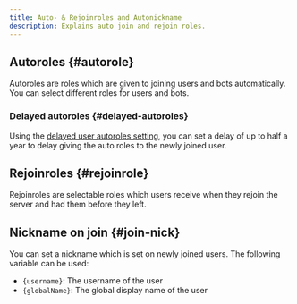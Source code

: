 ```yaml
---
title: Auto- & Rejoinroles and Autonickname
description: Explains auto join and rejoin roles.
---
```


## Autoroles {#autorole}

Autoroles are roles which are given to joining users and bots automatically.
You can select different roles for users and bots.

### Delayed autoroles {#delayed-autoroles}

Using the [delayed user autoroles setting](https://tomatenkuchen.com/dashboard/settings#autoroleUserDelay), you can set a delay of up to half a year to delay giving the auto roles to the newly joined user.

## Rejoinroles {#rejoinrole}

Rejoinroles are selectable roles which users receive when they rejoin the server and had them before they left.

## Nickname on join {#join-nick}

You can set a nickname which is set on newly joined users. The following variable can be used:
- `{username}`: The username of the user
- `{globalName}`: The global display name of the user
